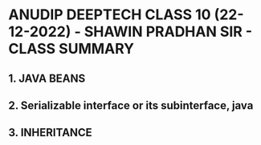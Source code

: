 # ANUDIP DEEPTECH CLASS 10 (22-12-2022) - SHAWIN PRADHAN SIR - CLASS SUMMARY

## 1. JAVA BEANS

## 2. Serializable interface or its subinterface, java

## 3. INHERITANCE